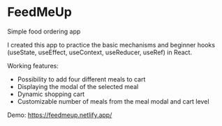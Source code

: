 # FeedMeUp

Simple food ordering app

I created this app to practice the basic mechanisms and beginner hooks (useState, useEffect, useContext, useReducer, useRef) in React.

Working features:

- Possibility to add four different meals to cart
- Displaying the modal of the selected meal
- Dynamic shopping cart
- Customizable number of meals from the meal modal and cart level

Demo: https://feedmeup.netlify.app/
